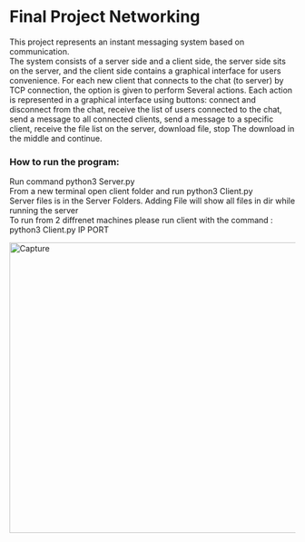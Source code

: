 # Final Project Networking

This project represents an instant messaging system based on communication.  
The system consists of a server side and a client side, the server side sits on the server, and the client side contains a graphical interface
for users convenience.   For each new client that connects to the chat (to server) by TCP connection, the option is given to perform
Several actions.  Each action is represented in a graphical interface using buttons: connect and disconnect from the chat, receive the list of users connected to the chat, send a message to all connected clients, send a message to a specific client, receive the file list on the server, download file, stop The download in the middle and continue.
 
### How to run the program:  
Run command python3 Server.py   
From a new terminal open client folder and run python3 Client.py  
Server files is in the Server Folders. Adding File will show all files in dir while running the server  
To run from 2 diffrenet machines please run client with the command : python3 Client.py IP PORT  

<img width="512" alt="Capture" src="https://user-images.githubusercontent.com/93086649/156898137-83bd432b-74d2-47d1-82d0-6ec80a039bbe.PNG">
